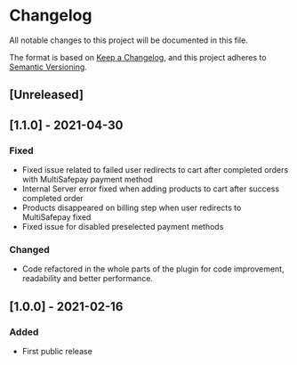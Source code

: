 # Changelog
All notable changes to this project will be documented in this file.

The format is based on [Keep a Changelog](https://keepachangelog.com/en/1.0.0/),
and this project adheres to [Semantic Versioning](https://semver.org/spec/v2.0.0.html).

## [Unreleased]
## [1.1.0] - 2021-04-30
### Fixed
- Fixed issue related to failed user redirects to cart after completed orders with MultiSafepay payment method
- Internal Server error fixed when adding products to cart after success completed order
- Products disappeared on billing step when user redirects to MultiSafepay fixed
- Fixed issue for disabled preselected payment methods

### Changed
- Code refactored in the whole parts of the plugin for code improvement, readability and better performance.

## [1.0.0] - 2021-02-16
### Added
- First public release
